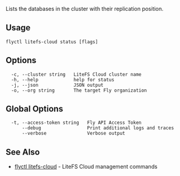 Lists the databases in the cluster with their replication position.

## Usage
~~~
flyctl litefs-cloud status [flags]
~~~

## Options

~~~
  -c, --cluster string   LiteFS Cloud cluster name
  -h, --help             help for status
  -j, --json             JSON output
  -o, --org string       The target Fly organization
~~~

## Global Options

~~~
  -t, --access-token string   Fly API Access Token
      --debug                 Print additional logs and traces
      --verbose               Verbose output
~~~

## See Also

* [flyctl litefs-cloud](/docs/flyctl/litefs-cloud/)	 - LiteFS Cloud management commands

